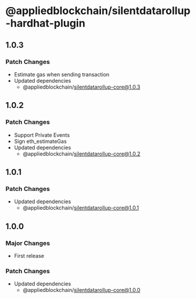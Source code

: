 # @appliedblockchain/silentdatarollup-hardhat-plugin

## 1.0.3

### Patch Changes

- Estimate gas when sending transaction
- Updated dependencies
  - @appliedblockchain/silentdatarollup-core@1.0.3

## 1.0.2

### Patch Changes

- Support Private Events
- Sign eth_estimateGas
- Updated dependencies
  - @appliedblockchain/silentdatarollup-core@1.0.2

## 1.0.1

### Patch Changes

- Updated dependencies
  - @appliedblockchain/silentdatarollup-core@1.0.1

## 1.0.0

### Major Changes

- First release

### Patch Changes

- Updated dependencies
  - @appliedblockchain/silentdatarollup-core@1.0.0
